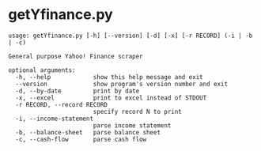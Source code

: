 # getYfinance.py

    usage: getYfinance.py [-h] [--version] [-d] [-x] [-r RECORD] (-i | -b | -c)
    
    General purpose Yahoo! Finance scraper
    
    optional arguments:
      -h, --help            show this help message and exit
      --version             show program's version number and exit
      -d, --by-date         print by date
      -x, --excel           print to excel instead of STDOUT
      -r RECORD, --record RECORD
                            specify record N to print
      -i, --income-statement
                            parse income statement
      -b, --balance-sheet   parse balance sheet
      -c, --cash-flow       parse cash flow
    
